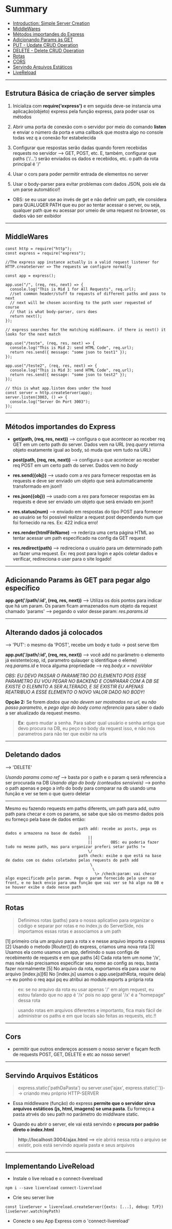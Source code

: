 # Summary

- <a href='#introduction'>Introduction: Simple Server Creation</a> <br>
- <a href='#middlewares'>MiddleWares</a> <br>
- <a href='#important-methods'>Métodos importandes do Express</a><br>
- <a href='#using-params'>Adicionando Params às GET</a><br>
- <a href='#using-PUT'>PUT - Update CRUD Operation</a><br>
- <a href='#using-DELETE'>DELETE - Delete CRUD Operation</a><br>
- <a href='#routing'>Rotas</a><br>
- <a href='#cors'>CORS</a><br>
- <a href='#static-files'>Servindo Arquivos Estáticos</a><br>
- <a href='#livereload'>LiveReload</a><br>

<hr>

<h2 id='introduction'> Estrutura Básica de criação de server simples </h2>

1. Inicializa com **require('express')** e em seguida deve-se instancia uma aplicação(objeto) express pela função express, para poder usar os métodos

2. Abrir uma porta de conexão com o servidor por meio do comando **listen** e enviar o número da porta e uma callback que mostra algo no console todas vez q a conexão for estabelecida

3. Configurar que respostas serão dadas quando forem recebidas requests no servidor --> GET, POST, etc. E, também, configurar que paths ('/...') serão enviados os dados e recebidos, etc. o path da rota principal é '/'

4. Usar o cors para poder permitir entrada de elementos no server

5. Usar o body-parser para evitar problemas com dados JSON, pois ele da um parse automático!!

- OBS: se eu usar use ao invés de get e não definir um path, ele considera para QUALUQER PATH que eu por ao tentar acessar o server, ou seja, qualquer path que eu acessar por umeio de uma request no browser, os dados vão ser exibidor

<hr>

<h2 id='middlewares'>MiddleWares</h2>

```
const http = require("http");
const express = require("express");

//The express app instance actually is a valid request listener for HTTP.createServer => The requests we configure normally

const app = express();

app.use("/", (req, res, next) => {
  console.log("This is Mid 1 for All Requests", req.url);
  //set common header/stuff to requests of different paths and pass to next
  // next will be chosen according to the path user requested of course
  // that is what body-parser, cors does
  return next();
});

// express searches for the matching middleware. if there is next() it looks for the next match

app.use("/teste", (req, res, next) => {
  console.log("This is Mid 2: send HTML Code", req.url);
  return res.send({ message: "some json to test1" });
});

app.use("/teste2", (req, res, next) => {
  console.log("This is Mid 3: send HTML Code", req.url);
  return res.send({ message: "some json to test2" });
});

// this is what app.listen does under the hood
const server = http.createServer(app);
server.listen(3003, () => {
  console.log("Server On Port 3003");
});

```

<hr>

<h2 id='important-methods'>Métodos importandes do Express</h2>

- **get(path, (req, res, next))** --> configura o que acontecer ao receber req GET em um certo path do server. Dados vem na URL (_req.query_ retorna objeto exatamente igual ao body, só muda que vem tudo na URL)

- **post(path, (req, res, next))** --> configura o que acontecer ao receber req POST em um certo path do server. Dados vem no _body_

- **res.send({obj})** --> usado com a _res_ para fornecer respostas em às requests e deve ser enviado um objeto que será automaticamente transformado em json!!

- **res.json({obj})** --> usado com a _res_ para fornecer respostas em às requests e deve ser enviado um objeto que será enviado em json!!

- **res.status(num)** --> enviado em respostas do tipo POST para fornecer ao usuário se foi possível realizar a request post dependendo num que foi fornecido na res. Ex: 422 indica erro!

- **res.render(htmlFileName)** --> rederiza uma certa página HTML ao tentar acessar um path especificado na config da GET request

- **res.redirect(path)** --> redireciona o usuário para um determinado path ao fazer uma request. Ex: req post para login e após coletar dados e verificar, redireciona o user para o site logado!

<hr>

<h2 id='using-params'> Adicionando Params às GET para pegar algo específico</h2>

**app.get('/path/:id', (req, res, next))** --> Utiliza os dois pontos para indicar que há um param. Os param ficam armazenados num objeto da request chamado 'params' --> pegando o valor desse param: _res.params.id_

<hr>

<h2 id='using-PUT'> Alterando dados já colocados </h2> --> 'PUT': o mesmo da 'POST', recebe um body e tudo -> post serve tbm

**app.put('/path/:id', (req, res, next))** --> você add no parâmetro o elemento já existente(cep, id, parametro qulauqer q identifique o eleme) _req.params.id_ e troca alguma propriedade --> _req.body.x = novoValor_

_OBS: EU DEVO PASSAR O PARAMETRO DO ELEMENTO POIS ESSE PARAMETRO EU VOU PEGAR NO BACKEND E COMPARAR COM A DB SE EXISTE O ELEMNTO A SER ALTERADO, E SE EXISTIR EU APENAS REATRIBUO A ESSE ELEMENTO O NOVO VALOR DADO NO BODY!_

**Opção 2:** Se forem _dados que não devem ser mostrados na url_, eu _não passo parametro_, e _pego algo do body como referencia_ para saber o dado a ser atualizado da request mesmo.

> **Ex**: quero mudar a senha. Para saber qual usuário e senha antiga que devo procura na DB, eu peço no body da request isso, e não nos parametros para não ter que exibir na urls

<hr>

<h2 id='using-DELETE'>Deletando dados</h2>  --> 'DELETE'

_Usando params como ref_ --> basta por o path e o param q será referencia a ser procurada na DB
_Usando algo do body (conteudos sensíveis)_ --> ponho o path apenas e pego a info do body para comparar na db usando uma função e ver se tem o que quero deletar

<hr>

Mesmo eu fazendo requests em paths diferents, um path para add, outro path para checar e com os params, se sabe que são os mesmo dados pois eu forneço pela base de dados então:

                                    path add: recebe as posts, pega os dados e armazena na base de dados
                                        ||
                                        ||        OBS: eu poderia fazer tudo no mesmo path, mas para organizar preferi setar paths !=
                                        \/
                                    path check: exibe o que está na base de dados com os dados coletados pelas requests do path add
                                         \
                                          \
                                           \> /check:param: vai checar algo especificado pelo param. Pego o param fornecido pelo user no front, e no back envio para uma função que vai ver se há algo na DB e se houver exibe o dado nesse path

<hr>

<h2 id='routing'>Rotas</h2>

> Definimos rotas (paths) para o nosso aplicativo para organizar o código e separar por rotas e no índex.js do ServerSide, nós importamos essas rotas e associamos a um path

[1] primeiro cria um arquivo para a rota x e nesse arquivo importa o express
[2] Usando o metodo [Router()] do express, criamos uma nova rota
[3] Usamos ela como usamos um app, definindo o suas configs de recebimento de requests e em que paths
[4] Cada rota tem um nome '/x', mas nela não precisamos especificar seu nome ao config as requ, basta fazer normalmente
[5] No arquivo da rota, exportamos ela para usar no arquivo [index.js][6] No [index.js] usamos o app.use(pathRota, require dela) --> eu ponho o req aqui pq eu atribui ao module.exports a própria rota

> ex: se no arquivo da rota eu usar apenas '/' em algm request, eu estou falando que no app é '/x' pois no app geral '/x' é a "homepage" dessa rota

> usando rotas em arquivos diferentes e importanto, fica mais fácil de administrar os paths e em que locais são feitas as requests, etc.!!

<hr>

<h2 id='cors'>Cors</h2>

- permitir que outros endereços acessem o nosso server e façam fecth de requests POST, GET, DELETE e etc ao nosso server!
<hr>

<h2 id='static-files'> Servindo Arquivos Estáticos</h2>

> express.static('pathDaPasta') ou server.use('ajax', express.static('.'))--> criando meu próprio HTTP-SERVER

- Essa middleware (função) do express **permite que o servidor sirva arquivos estáticos (js, html, imagens) se uma pasta**. Eu forneço a pasta atrvés do seu path no parâmetro do middlware static.

- Quando eu abrir o server, ele vai está servindo e **procura por padrão direto o index.html**

> **http://localhost:3004/ajax.html** ==> ele abrirá nessa rota o arquivo se existir, pois está servindo aquela pasta e seus arquivos

<hr>

<h2 id='livereload'>Implementando LiveReload</h2>

- Instale o live reload e o connect-livereload

```
npm i --save livereload connect-livereload
```

- Crie seu server live

```
const liveServer = livereload.createServer({exts: [...], debug: T/F})
liveServer.watch(myPath)
```

- Conecte o seu App Express com o 'connect-livereload'
